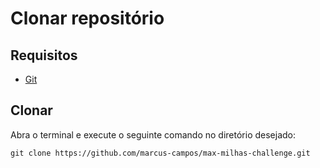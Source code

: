 # Clonar repositório

## Requisitos

- [Git](https://git-scm.com/downloads)

## Clonar
Abra o terminal e execute o seguinte comando no diretório desejado:
```
git clone https://github.com/marcus-campos/max-milhas-challenge.git
```
